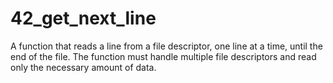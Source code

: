 # 42_get_next_line
A function that reads a line from a file descriptor, one line at a time, until the end of the file. The function must handle multiple file descriptors and read only the necessary amount of data.
